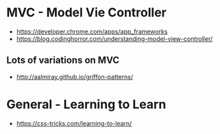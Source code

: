 # MVC - Model Vie Controller 

* https://developer.chrome.com/apps/app_frameworks
* https://blog.codinghorror.com/understanding-model-view-controller/

## Lots of variations on MVC
* http://aalmiray.github.io/griffon-patterns/


# General - Learning to Learn

* https://css-tricks.com/learning-to-learn/
